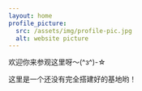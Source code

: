 ```yaml
---
layout: home
profile_picture:
  src: /assets/img/profile-pic.jpg
  alt: website picture
---
```


<p>
  欢迎你来参观这里呀～(^з^)-☆
</p>

<p>
  这里是一个还没有完全搭建好的基地哟！
</p>
